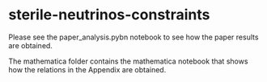 # sterile-neutrinos-constraints

Please see the paper_analysis.pybn notebook to see how the paper results are obtained.

The mathematica folder contains the mathematica notebook that shows how the relations in the Appendix are obtained.

